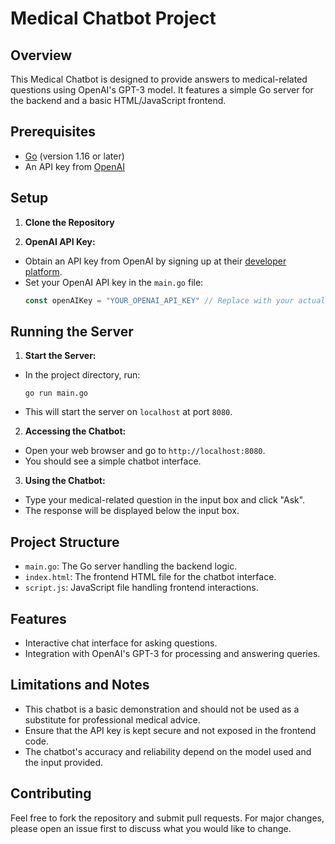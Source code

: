 # Medical Chatbot Project

## Overview
This Medical Chatbot is designed to provide answers to medical-related questions using OpenAI's GPT-3 model. It features a simple Go server for the backend and a basic HTML/JavaScript frontend.

## Prerequisites
- [Go](https://golang.org/dl/) (version 1.16 or later)
- An API key from [OpenAI](https://openai.com/)

## Setup
1. **Clone the Repository**

2. **OpenAI API Key:**
- Obtain an API key from OpenAI by signing up at their [developer platform](https://platform.openai.com/signup).
- Set your OpenAI API key in the `main.go` file:
  ```go
  const openAIKey = "YOUR_OPENAI_API_KEY" // Replace with your actual API key
  ```

## Running the Server
1. **Start the Server:**
- In the project directory, run:
  ```
  go run main.go
  ```
- This will start the server on `localhost` at port `8080`.

2. **Accessing the Chatbot:**
- Open your web browser and go to `http://localhost:8080`.
- You should see a simple chatbot interface.

3. **Using the Chatbot:**
- Type your medical-related question in the input box and click "Ask".
- The response will be displayed below the input box.

## Project Structure
- `main.go`: The Go server handling the backend logic.
- `index.html`: The frontend HTML file for the chatbot interface.
- `script.js`: JavaScript file handling frontend interactions.

## Features
- Interactive chat interface for asking questions.
- Integration with OpenAI's GPT-3 for processing and answering queries.

## Limitations and Notes
- This chatbot is a basic demonstration and should not be used as a substitute for professional medical advice.
- Ensure that the API key is kept secure and not exposed in the frontend code.
- The chatbot's accuracy and reliability depend on the model used and the input provided.

## Contributing
Feel free to fork the repository and submit pull requests. For major changes, please open an issue first to discuss what you would like to change.


